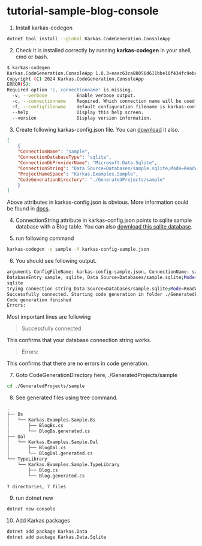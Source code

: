 # tutorial-sample-blog-console

1. Install karkas-codegen

```bash
dotnet tool install --global Karkas.CodeGeneration.ConsoleApp
```


2. Check it is installed correctly by running **karkas-codegen** in your shell, cmd or bash.

```bash
$ karkas-codegen
Karkas.CodeGeneration.ConsoleApp 1.0.3+eaac63ca88056d611bbe10f434fc9ebcc67aad00
Copyright (C) 2024 Karkas.CodeGeneration.ConsoleApp
ERROR(S):
Required option 'c, connectionname' is missing.
  -v, --verbose           Enable verbose output.
  -c, --connectionname    Required. Which connection name will be used in config.json
  -f, --configfilename    default configuration filename is karkas-config.json
  --help                  Display this help screen.
  --version               Display version information.   
```

3. Create following karkas-config.json file. You can [download](../Karkas.Examples/karkas-config-sample.json) it also. 


```json
[
    {
    "ConnectionName": "sample",
    "ConnectionDatabaseType": "sqlite",
    "ConnectionDbProviderName": "Microsoft.Data.Sqlite",
    "ConnectionString": "Data Source=Databases/sample.sqlite;Mode=ReadWrite;",
    "ProjectNameSpace": "Karkas.Examples.Sample",
    "CodeGenerationDirectory": "./GeneratedProjects/sample"
    }
]
```

Above attributes in karkas-config.json is obvious.
More information could be found in [docs](../docs/karkas-config.md).

4. ConnectionString attribute in karkas-config.json points to sqlite sample database with a Blog table. 
You can also [download this sqlite database](../Karkas.Examples/Databases/sample.sqlite).



5. run following command

```bash
karkas-codegen -c sample -f karkas-config-sample.json
```

6. You should see following output.

```bash
arguments ConfigFileName: karkas-config-sample.json, ConnectionName: sample
DatabaseEntry sample, sqlite, Data Source=Databases/sample.sqlite;Mode=ReadWrite;, ./GeneratedProjects/sample
sqlite
trying connection string Data Source=Databases/sample.sqlite;Mode=ReadWrite;
Successfully connected. Starting code generation in folder ./GeneratedProjects/sample
Code generation finished
Errors:   
```

Most important lines are following

> Successfully connected

This confirms that your database connection string works.

> Errors:

This confirms that there are no errors in code generation.

7. Goto CodeGenerationDirectory here, ./GeneratedProjects/sample

```bash
cd ./GeneratedProjects/sample
```

8. See generated files using tree command.

```bash
.
├── Bs
│   └── Karkas.Examples.Sample.Bs
│       ├── BlogBs.cs
│       └── BlogBs.generated.cs
├── Dal
│   └── Karkas.Examples.Sample.Dal
│       ├── BlogDal.cs
│       └── BlogDal.generated.cs
└── TypeLibrary
    └── Karkas.Examples.Sample.TypeLibrary
        ├── Blog.cs
        └── Blog.generated.cs

7 directories, 7 files
```

9. run dotnet new

```bash
dotnet new console
```

10. Add Karkas packages

```bash
dotnet add package Karkas.Data
dotnet add package Karkas.Data.Sqlite
```
